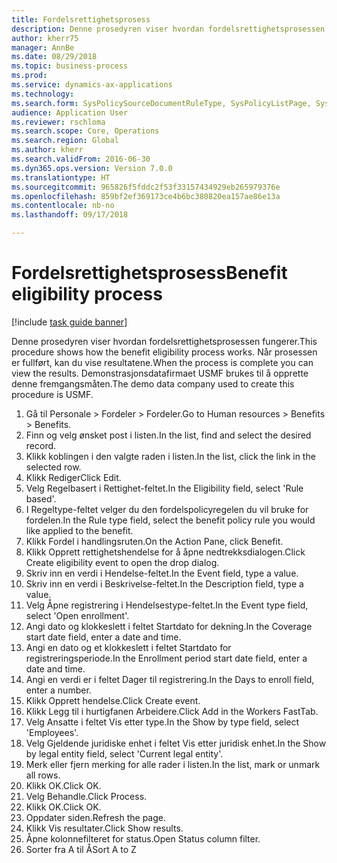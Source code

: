 ```yaml
--- 
title: Fordelsrettighetsprosess
description: Denne prosedyren viser hvordan fordelsrettighetsprosessen fungerer.
author: kherr75
manager: AnnBe
ms.date: 08/29/2018
ms.topic: business-process
ms.prod: 
ms.service: dynamics-ax-applications
ms.technology: 
ms.search.form: SysPolicySourceDocumentRuleType, SysPolicyListPage, SysPolicy, HcmBenefitEligibilityPolicy, HcmBenefit
audience: Application User
ms.reviewer: rschloma
ms.search.scope: Core, Operations
ms.search.region: Global
ms.author: kherr
ms.search.validFrom: 2016-06-30
ms.dyn365.ops.version: Version 7.0.0
ms.translationtype: HT
ms.sourcegitcommit: 965826f5fddc2f53f33157434929eb265979376e
ms.openlocfilehash: 859bf2ef369173ce4b6bc380820ea157ae86e13a
ms.contentlocale: nb-no
ms.lasthandoff: 09/17/2018

---
```

# <a name="benefit-eligibility-process"></a><span data-ttu-id="8ead4-103">Fordelsrettighetsprosess</span><span class="sxs-lookup"><span data-stu-id="8ead4-103">Benefit eligibility process</span></span>

[!include [task guide banner](../../includes/task-guide-banner.md)]

<span data-ttu-id="8ead4-104">Denne prosedyren viser hvordan fordelsrettighetsprosessen fungerer.</span><span class="sxs-lookup"><span data-stu-id="8ead4-104">This procedure shows how the benefit eligibility process works.</span></span> <span data-ttu-id="8ead4-105">Når prosessen er fullført, kan du vise resultatene.</span><span class="sxs-lookup"><span data-stu-id="8ead4-105">When the process is complete you can view the results.</span></span> <span data-ttu-id="8ead4-106">Demonstrasjonsdatafirmaet USMF brukes til å opprette denne fremgangsmåten.</span><span class="sxs-lookup"><span data-stu-id="8ead4-106">The demo data company used to create this procedure is USMF.</span></span>

1. <span data-ttu-id="8ead4-107">Gå til Personale > Fordeler > Fordeler.</span><span class="sxs-lookup"><span data-stu-id="8ead4-107">Go to Human resources > Benefits > Benefits.</span></span>
2. <span data-ttu-id="8ead4-108">Finn og velg ønsket post i listen.</span><span class="sxs-lookup"><span data-stu-id="8ead4-108">In the list, find and select the desired record.</span></span>
3. <span data-ttu-id="8ead4-109">Klikk koblingen i den valgte raden i listen.</span><span class="sxs-lookup"><span data-stu-id="8ead4-109">In the list, click the link in the selected row.</span></span>
4. <span data-ttu-id="8ead4-110">Klikk Rediger</span><span class="sxs-lookup"><span data-stu-id="8ead4-110">Click Edit.</span></span>
5. <span data-ttu-id="8ead4-111">Velg Regelbasert i Rettighet-feltet.</span><span class="sxs-lookup"><span data-stu-id="8ead4-111">In the Eligibility field, select 'Rule based'.</span></span>
6. <span data-ttu-id="8ead4-112">I Regeltype-feltet velger du den fordelspolicyregelen du vil bruke for fordelen.</span><span class="sxs-lookup"><span data-stu-id="8ead4-112">In the Rule type field, select the benefit policy rule you would like applied to the benefit.</span></span>
7. <span data-ttu-id="8ead4-113">Klikk Fordel i handlingsruten.</span><span class="sxs-lookup"><span data-stu-id="8ead4-113">On the Action Pane, click Benefit.</span></span>
8. <span data-ttu-id="8ead4-114">Klikk Opprett rettighetshendelse for å åpne nedtrekksdialogen.</span><span class="sxs-lookup"><span data-stu-id="8ead4-114">Click Create eligibility event to open the drop dialog.</span></span>
9. <span data-ttu-id="8ead4-115">Skriv inn en verdi i Hendelse-feltet.</span><span class="sxs-lookup"><span data-stu-id="8ead4-115">In the Event field, type a value.</span></span>
10. <span data-ttu-id="8ead4-116">Skriv inn en verdi i Beskrivelse-feltet.</span><span class="sxs-lookup"><span data-stu-id="8ead4-116">In the Description field, type a value.</span></span>
11. <span data-ttu-id="8ead4-117">Velg Åpne registrering i Hendelsestype-feltet.</span><span class="sxs-lookup"><span data-stu-id="8ead4-117">In the Event type field, select 'Open enrollment'.</span></span>
12. <span data-ttu-id="8ead4-118">Angi dato og klokkeslett i feltet Startdato for dekning.</span><span class="sxs-lookup"><span data-stu-id="8ead4-118">In the Coverage start date field, enter a date and time.</span></span>
13. <span data-ttu-id="8ead4-119">Angi en dato og et klokkeslett i feltet Startdato for registreringsperiode.</span><span class="sxs-lookup"><span data-stu-id="8ead4-119">In the Enrollment period start date field, enter a date and time.</span></span>
14. <span data-ttu-id="8ead4-120">Angi en verdi er i feltet Dager til registrering.</span><span class="sxs-lookup"><span data-stu-id="8ead4-120">In the Days to enroll field, enter a number.</span></span>
15. <span data-ttu-id="8ead4-121">Klikk Opprett hendelse.</span><span class="sxs-lookup"><span data-stu-id="8ead4-121">Click Create event.</span></span>
16. <span data-ttu-id="8ead4-122">Klikk Legg til i hurtigfanen Arbeidere.</span><span class="sxs-lookup"><span data-stu-id="8ead4-122">Click Add in the Workers FastTab.</span></span>
17. <span data-ttu-id="8ead4-123">Velg Ansatte i feltet Vis etter type.</span><span class="sxs-lookup"><span data-stu-id="8ead4-123">In the Show by type field, select 'Employees'.</span></span>
18. <span data-ttu-id="8ead4-124">Velg Gjeldende juridiske enhet i feltet Vis etter juridisk enhet.</span><span class="sxs-lookup"><span data-stu-id="8ead4-124">In the Show by legal entity field, select 'Current legal entity'.</span></span>
19. <span data-ttu-id="8ead4-125">Merk eller fjern merking for alle rader i listen.</span><span class="sxs-lookup"><span data-stu-id="8ead4-125">In the list, mark or unmark all rows.</span></span>
20. <span data-ttu-id="8ead4-126">Klikk OK.</span><span class="sxs-lookup"><span data-stu-id="8ead4-126">Click OK.</span></span>
21. <span data-ttu-id="8ead4-127">Velg Behandle.</span><span class="sxs-lookup"><span data-stu-id="8ead4-127">Click Process.</span></span>
22. <span data-ttu-id="8ead4-128">Klikk OK.</span><span class="sxs-lookup"><span data-stu-id="8ead4-128">Click OK.</span></span>
23. <span data-ttu-id="8ead4-129">Oppdater siden.</span><span class="sxs-lookup"><span data-stu-id="8ead4-129">Refresh the page.</span></span>
24. <span data-ttu-id="8ead4-130">Klikk Vis resultater.</span><span class="sxs-lookup"><span data-stu-id="8ead4-130">Click Show results.</span></span>
25. <span data-ttu-id="8ead4-131">Åpne kolonnefilteret for status.</span><span class="sxs-lookup"><span data-stu-id="8ead4-131">Open Status column filter.</span></span>
26. <span data-ttu-id="8ead4-132">Sorter fra A til Å</span><span class="sxs-lookup"><span data-stu-id="8ead4-132">Sort A to Z</span></span>


